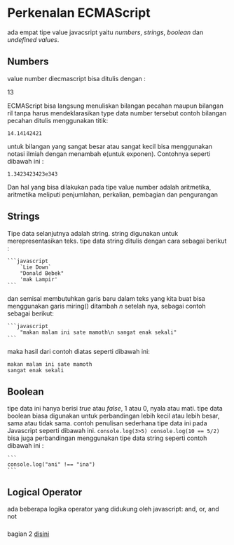 # Perkenalan ECMAScript
ada empat tipe value javacsript yaitu *numbers*, *strings*, *boolean* dan *undefined values*. 

## Numbers
value number diecmascript bisa ditulis dengan :
 
 13

ECMAScript bisa langsung menuliskan bilangan pecahan maupun bilangan ril tanpa harus mendeklarasikan type data number tersebut contoh bilangan pecahan ditulis menggunakan titik:

    14.14142421

untuk bilangan yang sangat besar atau sangat kecil bisa menggunakan notasi ilmiah dengan menambah e(untuk exponen). Contohnya seperti dibawah ini :

    1.3423423423e343

Dan hal yang bisa dilakukan pada tipe value number adalah aritmetika, aritmetika meliputi penjumlahan, perkalian, pembagian dan pengurangan

## Strings

Tipe data selanjutnya adalah string. string digunakan untuk merepresentasikan teks. tipe data string ditulis dengan cara sebagai berikut :

    ```javascript
        `Lie Down`
        "Donald Bebek"
        'mak Lampir'
    ```

dan semisal membutuhkan garis baru dalam teks yang kita buat bisa menggunakan garis miring(\) ditambah *n* setelah nya, sebagai contoh sebagai berikut:

    ```javascript
        "makan malam ini sate mamoth\n sangat enak sekali"
    ```

maka hasil dari contoh diatas seperti dibawah ini:

    makan malam ini sate mamoth
    sangat enak sekali

## Boolean

tipe data ini hanya berisi *true* atau *false*, 1 atau 0, nyala atau mati. tipe data boolean biasa digunakan untuk perbandingan lebih kecil atau lebih besar, sama atau tidak sama.
contoh penulisan sederhana tipe data ini pada Javascript seperti dibawah ini.
    ```
    console.log(3>5)
    console.log(10 == 5/2)
    ```
bisa juga perbandingan menggunakan tipe data string seperti contoh dibawah ini :

    ```
    console.log("ani" !== "ina")
    ```



## Logical Operator

ada beberapa logika operator yang didukung oleh javascript: and, or, and not

###

bagian 2 [disini](https://github.com/mbank14/praxis-academy/)